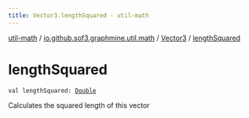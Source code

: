 ```yaml
---
title: Vector3.lengthSquared - util-math
---
```


[util-math](../../index.html) / [io.github.sof3.graphmine.util.math](../index.html) / [Vector3](index.html) / [lengthSquared](./length-squared.html)

# lengthSquared

`val lengthSquared: `[`Double`](https://kotlinlang.org/api/latest/jvm/stdlib/kotlin/-double/index.html)

Calculates the squared length of this vector

